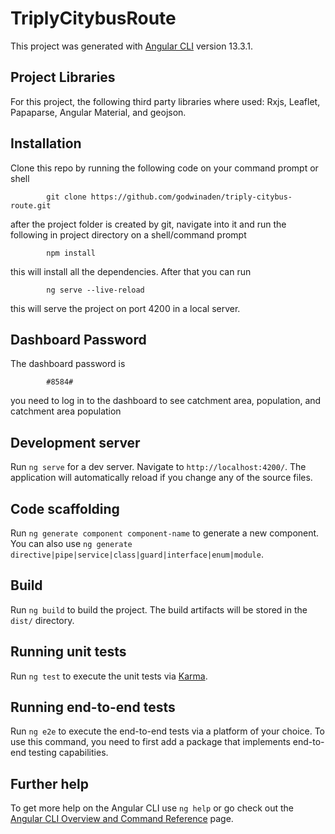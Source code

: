 # TriplyCitybusRoute

This project was generated with [Angular CLI](https://github.com/angular/angular-cli) version 13.3.1.


## Project Libraries
For this project, the following third party libraries where used:
        Rxjs,
        Leaflet,
        Papaparse,
        Angular Material,
        and geojson.
        
## Installation
Clone this repo by running the following code on your command prompt or shell

            git clone https://github.com/godwinaden/triply-citybus-route.git
            
after the project folder is created by git, navigate into it and run the following in project directory on a shell/command prompt

            npm install
            
this will install all the dependencies. After that you can run 

            ng serve --live-reload
           
this will serve the project on port 4200 in a local server.


## Dashboard Password
 The dashboard password is
        
            #8584#
            
you need to log in to the dashboard to see catchment area, population, and catchment area population
        


## Development server

Run `ng serve` for a dev server. Navigate to `http://localhost:4200/`. The application will automatically reload if you change any of the source files.

## Code scaffolding

Run `ng generate component component-name` to generate a new component. You can also use `ng generate directive|pipe|service|class|guard|interface|enum|module`.

## Build

Run `ng build` to build the project. The build artifacts will be stored in the `dist/` directory.

## Running unit tests

Run `ng test` to execute the unit tests via [Karma](https://karma-runner.github.io).

## Running end-to-end tests

Run `ng e2e` to execute the end-to-end tests via a platform of your choice. To use this command, you need to first add a package that implements end-to-end testing capabilities.

## Further help

To get more help on the Angular CLI use `ng help` or go check out the [Angular CLI Overview and Command Reference](https://angular.io/cli) page.
